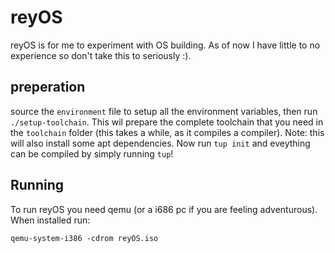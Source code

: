 # reyOS

reyOS is for me to experiment with OS building. As of now I have little to no experience so don't take this to seriously :).

## preperation

source the `environment` file to setup all the environment variables, then run `./setup-toolchain`. This wil prepare the complete toolchain that you need in the `toolchain` folder (this takes a while, as it compiles a compiler). Note: this will also install some apt dependencies. Now run `tup init` and eveything can be compiled by simply running `tup`!

## Running

To run reyOS you need qemu (or a i686 pc if you are feeling adventurous). When installed run:
```
qemu-system-i386 -cdrom reyOS.iso
```